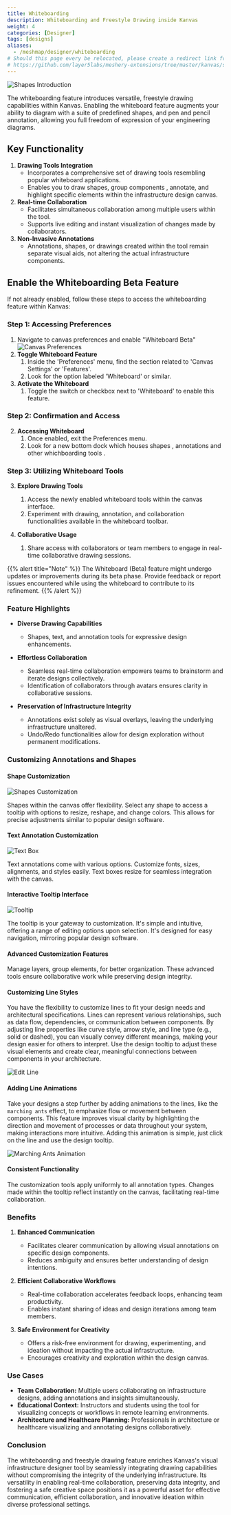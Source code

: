 ```yaml
---
title: Whiteboarding
description: Whiteboarding and Freestyle Drawing inside Kanvas
weight: 4
categories: [Designer]
tags: [designs]
aliases:
  - /meshmap/designer/whiteboarding
# Should this page every be relocated, please create a redirect link from the old location to the new location or backlinks like the one below will break.
# https://github.com/layer5labs/meshery-extensions/tree/master/kanvas/src/components/designer/drawer/ComponentDrawerTabContent/exportModal.js
---
```


![Shapes Introduction](./overview.png)

The whiteboarding feature introduces versatile, freestyle drawing capabilities within Kanvas. Enabling the whiteboard feature augments your ability to diagram with a suite of predefined shapes, and pen and pencil annotation, allowing you full freedom of expression of your engineering diagrams.

## Key Functionality

1. **Drawing Tools Integration**
   - Incorporates a comprehensive set of drawing tools resembling popular whiteboard applications.
   - Enables you to draw shapes, group components , annotate, and highlight specific elements within the infrastructure design canvas.
2. **Real-time Collaboration**
   - Facilitates simultaneous collaboration among multiple users within the tool.
   - Supports live editing and instant visualization of changes made by collaborators.
3. **Non-Invasive Annotations**
   - Annotations, shapes, or drawings created within the tool remain separate visual aids, not altering the actual infrastructure components.

## Enable the Whiteboarding Beta Feature

If not already enabled, follow these steps to access the whiteboarding feature within Kanvas:

### Step 1: Accessing Preferences

1. Navigate to canvas preferences and enable "Whiteboard Beta"
![Canvas Preferences](./canvas-preferences.png)
1. **Toggle Whiteboard Feature**
   1. Inside the 'Preferences' menu, find the section related to 'Canvas Settings' or 'Features'.
   1. Look for the option labeled 'Whiteboard' or similar.
1. **Activate the Whiteboard**
   1. Toggle the switch or checkbox next to 'Whiteboard' to enable this feature.

### Step 2: Confirmation and Access

2. **Accessing Whiteboard**
   1. Once enabled, exit the Preferences menu.
   1. Look for a new bottom dock which houses shapes , annotations and other whichboarding tools .

### Step 3: Utilizing Whiteboard Tools

3. **Explore Drawing Tools**
   1. Access the newly enabled whiteboard tools within the canvas interface.
   1. Experiment with drawing, annotation, and collaboration functionalities available in the whiteboard toolbar.

4. **Collaborative Usage**
   1. Share access with collaborators or team members to engage in real-time collaborative drawing sessions.

{{% alert title="Note" %}}
The Whiteboard (Beta) feature might undergo updates or improvements during its beta phase. Provide feedback or report issues encountered while using the whiteboard to contribute to its refinement.
{{% /alert %}}

### Feature Highlights

- **Diverse Drawing Capabilities**

  - Shapes, text, and annotation tools for expressive design enhancements.

- **Effortless Collaboration**

  - Seamless real-time collaboration empowers teams to brainstorm and iterate designs collectively.
  - Identification of collaborators through avatars ensures clarity in collaborative sessions.

- **Preservation of Infrastructure Integrity**
  - Annotations exist solely as visual overlays, leaving the underlying infrastructure unaltered.
  - Undo/Redo functionalities allow for design exploration without permanent modifications.

### Customizing Annotations and Shapes

#### Shape Customization

![Shapes Customization](./shapes_introduction.gif)

Shapes within the canvas offer flexibility. Select any shape to access a tooltip with options to resize, reshape, and change colors. This allows for precise adjustments similar to popular design software.

#### Text Annotation Customization

![Text Box](./text-customization.png)

Text annotations come with various options. Customize fonts, sizes, alignments, and styles easily. Text boxes resize for seamless integration with the canvas.

#### Interactive Tooltip Interface

![Tooltip](./tooltip.png)

The tooltip is your gateway to customization. It's simple and intuitive, offering a range of editing options upon selection. It's designed for easy navigation, mirroring popular design software.

#### Advanced Customization Features

Manage layers, group elements, for better organization. These advanced tools ensure collaborative work while preserving design integrity.

#### Customizing Line Styles

You have the flexibility to customize lines to fit your design needs and architectural specifications. Lines can represent various relationships, such as data flow, dependencies, or communication between components. By adjusting line properties like curve style, arrow style, and line type (e.g., solid or dashed), you can visually convey different meanings, making your design easier for others to interpret. Use the design tooltip to adjust these visual elements and create clear, meaningful connections between components in your architecture.

![Edit Line](./line-editing.gif)

#### Adding Line Animations

Take your designs a step further by adding animations to the lines, like the `marching ants` effect, to emphasize flow or movement between components. This feature improves visual clarity by highlighting the direction and movement of processes or data throughout your system, making interactions more intuitive. Adding this animation is simple, just click on the line and use the design tooltip.

![Marching Ants Animation](./marching-ants.gif)

#### Consistent Functionality

The customization tools apply uniformly to all annotation types. Changes made within the tooltip reflect instantly on the canvas, facilitating real-time collaboration.

### Benefits

1. **Enhanced Communication**
   - Facilitates clearer communication by allowing visual annotations on specific design components.
   - Reduces ambiguity and ensures better understanding of design intentions.

2. **Efficient Collaborative Workflows**
   - Real-time collaboration accelerates feedback loops, enhancing team productivity.
   - Enables instant sharing of ideas and design iterations among team members.

3. **Safe Environment for Creativity**
   - Offers a risk-free environment for drawing, experimenting, and ideation without impacting the actual infrastructure.
   - Encourages creativity and exploration within the design canvas.

### Use Cases

- **Team Collaboration:** Multiple users collaborating on infrastructure designs, adding annotations and insights simultaneously.
- **Educational Context:** Instructors and students using the tool for visualizing concepts or workflows in remote learning environments.
- **Architecture and Healthcare Planning:** Professionals in architecture or healthcare visualizing and annotating designs collaboratively.

### Conclusion

The whiteboarding and freestyle drawing feature enriches Kanvas's visual infrastructure designer tool by seamlessly integrating drawing capabilities without compromising the integrity of the underlying infrastructure. Its versatility in enabling real-time collaboration, preserving data integrity, and fostering a safe creative space positions it as a powerful asset for effective communication, efficient collaboration, and innovative ideation within diverse professional settings.
